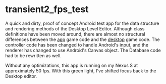 transient2_fps_test
===================

A quick and dirty, proof of concept Android test app for the data structure and rendering methods of the Desktop Level Editor.  Although class definitions have been moved around, there are almost no structural differences between the [app](https://github.com/petekinnecom/transient2_fps_test/tree/master/src/org/petekinnecom) game code and the [desktop](https://github.com/petekinnecom/transient2_level_editor/tree/master/src/org/petekinnecom) game code.  The controller code has been changed to handle Android's input, and the renderer has changed to use Android's Canvas object.  The Database code had to be rewritten as well.

Without any optimizations, this app is running on my Nexus S at approximately 50 fps.  With this green light, I've shifted focus back to the Desktop editor.  
